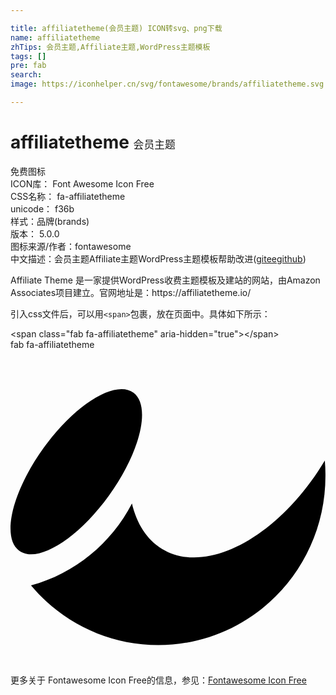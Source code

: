 ```yaml
---

title: affiliatetheme(会员主题) ICON转svg、png下载
name: affiliatetheme
zhTips: 会员主题,Affiliate主题,WordPress主题模板
tags: []
pre: fab
search: 
image: https://iconhelper.cn/svg/fontawesome/brands/affiliatetheme.svg

---
```


# affiliatetheme  <small style="font-size: 60%;font-weight: 100">会员主题</small>


<div class="detail-page">
<p>
<span><span class="badge-success badge">免费图标</span> </span>
<br/>
<span>
ICON库：
<span class="badge-secondary badge">Font Awesome Icon Free</span> 
</span>
<br/>
<span>
CSS名称：
<span class="badge-secondary badge">fa-affiliatetheme</span> 
</span>
<br/>
<span>
unicode：
<span class="badge-secondary badge">f36b</span> 
<copy-btn content='f36b' btn-title=""></copy-btn>
<copy-btn :content='String.fromCodePoint(parseInt("f36b", 16))' btn-title="复制U"></copy-btn>
</span><br/><span>样式：<span class="badge-light badge">品牌(brands)</span></span>
<br/>
<span>
版本：
<span class="badge-secondary badge">5.0.0</span> 
</span>
<br/>
<span>图标来源/作者：<span class="badge-light badge">fontawesome</span></span> 
<br/>
<span class="zh-detail">中文描述：<span class="badge-primary badge">会员主题</span><span class="badge-primary badge">Affiliate主题</span><span class="badge-primary badge">WordPress主题模板</span><span class="help-link"><span>帮助改进</span>(<a href="https://gitee.com/liuwave/icon-helper/edit/master/json/fontawesome/brands/affiliatetheme.json" target="_blank" rel="noopener noreferrer">gitee</a><a href="https://github.com/liuwave/icon-helper/edit/master/json/fontawesome/brands/affiliatetheme.json" target="_blank" rel="noopener noreferrer">github</a></span>)</span><br/>
</p>
</div><div class="description description alert alert-light">Affiliate Theme 是一家提供WordPress收费主题模板及建站的网站，由Amazon Associates项目建立。官网地址是：https://affiliatetheme.io/</div>
<div class="alert alert-dark">
  <i class="fab fa-affiliatetheme fa-xs"></i>
  <i class="fab fa-affiliatetheme fa-sm"></i>
  <i class="fab fa-affiliatetheme fa-lg"></i>
  <i class="fab fa-affiliatetheme fa-2x"></i>
  <i class="fab fa-affiliatetheme fa-3x"></i>
  <i class="fab fa-affiliatetheme fa-5x"></i>
  <i class="fab fa-affiliatetheme fa-7x"></i>
</div>
<div>
  <p>引入css文件后，可以用<code>&lt;span&gt;</code>包裹，放在页面中。具体如下所示：    
  </p>
  <div class="alert alert-primary" style="font-size: 14px">
    &lt;span class="fab fa-affiliatetheme" aria-hidden="true"&gt;&lt;/span&gt;
    <copy-btn content='<span class="fab fa-affiliatetheme" aria-hidden="true"></span>'></copy-btn>
  </div>
  <div class="alert alert-secondary">
    <i class="fab fa-affiliatetheme"
    style="font-size: 24px"
    aria-hidden="true"></i> fab fa-affiliatetheme
    <copy-btn content="fab fa-affiliatetheme" btn-title="复制图标名称"></copy-btn>
  </div>
</div>
<div id="svg" class="svg-wrap">
<svg xmlns="http://www.w3.org/2000/svg" viewBox="0 0 512 512"><path d="M159.7 237.4C108.4 308.3 43.1 348.2 14 326.6-15.2 304.9 2.8 230 54.2 159.1c51.3-70.9 116.6-110.8 145.7-89.2 29.1 21.6 11.1 96.6-40.2 167.5zm351.2-57.3C437.1 303.5 319 367.8 246.4 323.7c-25-15.2-41.3-41.2-49-73.8-33.6 64.8-92.8 113.8-164.1 133.2 49.8 59.3 124.1 96.9 207 96.9 150 0 271.6-123.1 271.6-274.9.1-8.5-.3-16.8-1-25z"/></svg>
</div>
<detail full-name='fa-affiliatetheme'></detail>

<Vssue title="关于“affiliatetheme”的评论" />
    
<div><p>更多关于  Fontawesome Icon Free的信息，参见：<a target="_blank" href="https://iconhelper.cn/fontawesome.html">Fontawesome Icon Free</a>
</p></div>
